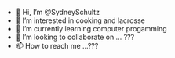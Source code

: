 - 👋 Hi, I’m @SydneySchultz
- 👀 I’m interested in cooking and lacrosse
- 🌱 I’m currently learning computer progamming
- 💞️ I’m looking to collaborate on ... ???
- 📫 How to reach me ...???

<!---
SydneySchultz/SydneySchultz is a ✨ special ✨ repository because its `README.md` (this file) appears on your GitHub profile.
You can click the Preview link to take a look at your changes.
--->
